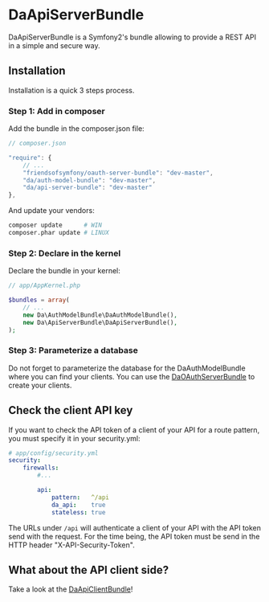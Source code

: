 DaApiServerBundle
=================

DaApiServerBundle is a Symfony2's bundle allowing to provide a REST API in a simple and secure way.

Installation
------------

Installation is a quick 3 steps process.

### Step 1: Add in composer

Add the bundle in the composer.json file:

``` js
// composer.json

"require": {
    // ...
    "friendsofsymfony/oauth-server-bundle": "dev-master",
    "da/auth-model-bundle": "dev-master",
    "da/api-server-bundle": "dev-master"
},
```

And update your vendors:

``` bash
composer update      # WIN
composer.phar update # LINUX
```

### Step 2: Declare in the kernel

Declare the bundle in your kernel:

``` php
// app/AppKernel.php

$bundles = array(
    // ...
    new Da\AuthModelBundle\DaAuthModelBundle(),
    new Da\ApiServerBundle\DaApiServerBundle(),
);
```

### Step 3: Parameterize a database

Do not forget to parameterize the database for the DaAuthModelBundle where you can find your clients.
You can use the [DaOAuthServerBundle](https://github.com/Gnuckorg/DaOAuthServerBundle) to create your clients.

Check the client API key
------------------------

If you want to check the API token of a client of your API for a route pattern, you must specify it in your security.yml:

``` yaml
# app/config/security.yml
security:
    firewalls:
    	#...

        api:
            pattern:   ^/api
            da_api:    true
            stateless: true
```

The URLs under `/api` will authenticate a client of your API with the API token send with the request.
For the time being, the API token must be send in the HTTP header "X-API-Security-Token".

What about the API client side?
-------------------------------

Take a look at the [DaApiClientBundle](https://github.com/Gnuckorg/DaApiClientBundle)!